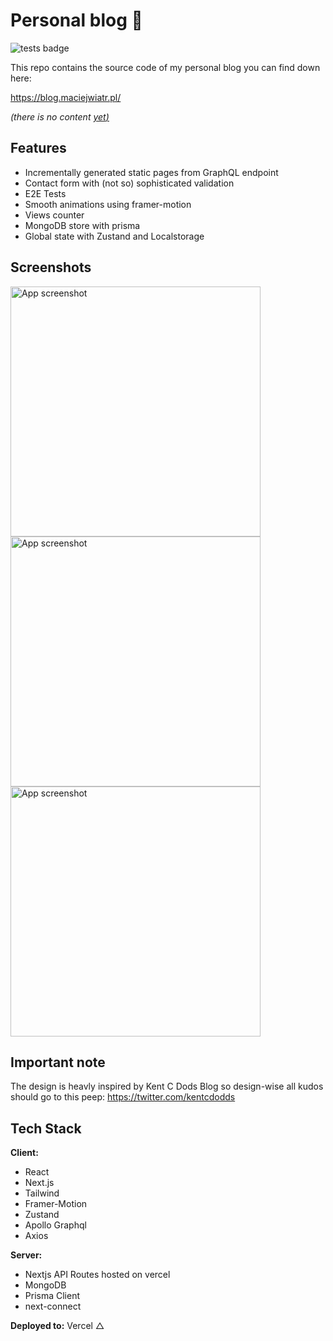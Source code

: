 # Personal blog 📝

![tests badge](https://github.com/MaciejWiatr/wiatr-blog/actions/workflows/run-tests.yml/badge.svg)

This repo contains the source code of my personal blog you can find down here:

https://blog.maciejwiatr.pl/

_(there is no content <ins>yet<ins/>)_

## Features

-   Incrementally generated static pages from GraphQL endpoint
-   Contact form with (not so) sophisticated validation
-   E2E Tests
-   Smooth animations using framer-motion
-   Views counter
-   MongoDB store with prisma
-   Global state with Zustand and Localstorage

## Screenshots

<img src="https://i.imgur.com/N2JQ6mz.png" width="400"  alt="App screenshot" /><br/>
<img src="https://i.imgur.com/ReInjU7.png" width="400"  alt="App screenshot" /><br/>
<img src="https://i.imgur.com/3VTU0Rd.png" width="400"  alt="App screenshot" /><br/>

## Important note

The design is heavly inspired by Kent C Dods Blog so design-wise all kudos should go to this peep:
https://twitter.com/kentcdodds

## Tech Stack

**Client:**

-   React
-   Next.js
-   Tailwind
-   Framer-Motion
-   Zustand
-   Apollo Graphql
-   Axios

**Server:**

-   Nextjs API Routes hosted on vercel
-   MongoDB
-   Prisma Client
-   next-connect

**Deployed to:**
Vercel △
